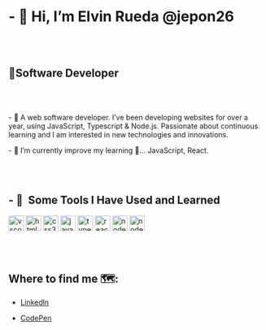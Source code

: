 

  <body>

  <h1>- 👋 Hi, I’m Elvin Rueda @jepon26</h1>
  <br></br>
  <h2>👨Software Developer</h2>
  
  
   <br></br>
  
  <p>- 👀 A web software developer. I’ve been developing websites for over a year, using JavaScript, Typescript & Node.js.
      Passionate about continuous learning and I am interested in new technologies and innovations.</p>
 
  
   <p>- 🌱 I’m currently improve my learning 📖... JavaScript, React. </p>
  

  
  <br></br>
  
  <h2>- 🚀 &nbsp;Some Tools I Have Used and Learned</h2>
  <p align="left">
  <img src="https://cdn.jsdelivr.net/gh/devicons/devicon/icons/vscode/vscode-original.svg" alt="vscode" width="30" height="30"/>
  <img src="https://cdn.jsdelivr.net/gh/devicons/devicon/icons/html5//html5-original.svg" alt="html5" width="30" height="30"/>                                           <img src="https://cdn.jsdelivr.net/gh/devicons/devicon/icons/css3//css3-original.svg" alt="css3" width="30" height="30"/>
  <img src="https://cdn.jsdelivr.net/gh/devicons/devicon/icons/javascript//javascript-original.svg" alt="javascript" width="30" height="30"/>
  <img src="https://cdn.jsdelivr.net/gh/devicons/devicon/icons/typescript//typescript-original.svg" alt="typescript" width="30 height="30"/>
  <img src="https://cdn.jsdelivr.net/gh/devicons/devicon/icons/react//react-original.svg" alt="react" width="30" height="30"/>
  <img src="https://cdn.jsdelivr.net/gh/devicons/devicon/icons/nodejs//nodejs-original.svg" alt="nodejs" width="30" height="30"/>
  <img src="https://cdn.jsdelivr.net/gh/devicons/devicon/icons/linkedin//linkedin-original.svg" alt="nodejs" width="30" height="30"/>                                                                               
  </p>
  
   <br></br>
  
  ## Where to find me 🗺️:
  
  
  - [Linkedln](https://www.linkedin.com/in/elvin-javier-rueda-g%C3%B3mez-7a564574/)
 
 
  - [CodePen](https://codepen.io/jepon26)

                                                                                                                               
</body>

<!---
jepon26/jepon26 is a ✨ special ✨ repository because its `README.md` (this file) appears on your GitHub profile.
You can click the Preview link to take a look at your changes.
--->
